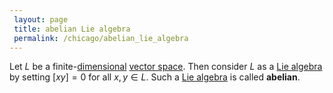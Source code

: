 ```yaml
---
 layout: page
 title: abelian Lie algebra
 permalink: /chicago/abelian_lie_algebra
---
```

Let $L$ be a finite-[dimensional](https://mathgloss.github.io/MathGloss/chicago/dimension_of_vector_space) [vector space](https://mathgloss.github.io/MathGloss/chicago/vector_space). Then consider $L$ as a [Lie algebra](https://mathgloss.github.io/MathGloss/chicago/Lie_algebra) by setting $[xy]=0$ for all $x,y \in L$. Such a [Lie algebra](https://mathgloss.github.io/MathGloss/chicago/Lie_algebra) is called **abelian**.